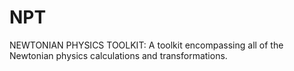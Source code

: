 # NPT
NEWTONIAN PHYSICS TOOLKIT: A toolkit encompassing all of the Newtonian physics calculations and transformations.
